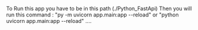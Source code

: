 To Run this app you have to be in this path (./Python_FastApi)
Then you will run this command : "py -m uvicorn app.main:app --reload" or "python uvicorn app.main:app --reload"
....